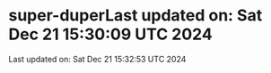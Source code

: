 # super-duperLast updated on: Sat Dec 21 15:30:09 UTC 2024
Last updated on: Sat Dec 21 15:32:53 UTC 2024
